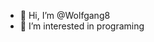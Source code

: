 - 👋 Hi, I’m @Wolfgang8
- 👀 I’m interested in programing

<!---
Wolfgang8/Wolfgang8 is a ✨ special ✨ repository because its `README.md` (this file) appears on your GitHub profile.
You can click the Preview link to take a look at your changes.
--->
